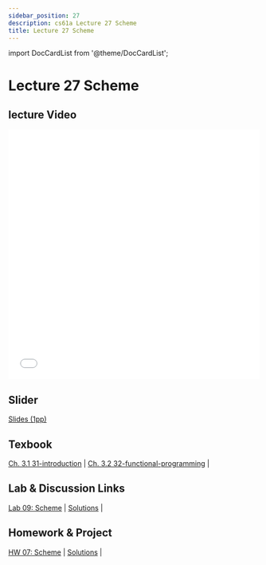 ```yaml
---
sidebar_position: 27
description: cs61a Lecture 27 Scheme
title: Lecture 27 Scheme
---
```


import DocCardList from '@theme/DocCardList';


# Lecture 27 Scheme
## lecture Video

<iframe src="//player.bilibili.com/player.html?aid=277746636&bvid=BV17c411f78k&cid=1311465503&p=1&high_quality=1&danmaku=0" scrolling="no" border="0" frameborder="no" framespacing="0" allowfullscreen="true" allowfullscreen="allowfullscreen" width="100%" height="500" scrolling="no" frameborder="0" sandbox="allow-top-navigation allow-same-origin allow-forms allow-scripts"> </iframe>

## Slider
[Slides (1pp)](/resource/cs61a/27-Scheme_1pp.pdf)
## Texbook
[Ch. 3.1 31-introduction](https://www.composingprograms.com/pages/31-introduction.html) | [Ch. 3.2 32-functional-programming](https://www.composingprograms.com/pages/32-functional-programming.html) | 

## Lab & Discussion Links
[Lab 09: Scheme](./lab/lab09.md) | [Solutions](./lab/sol-lab09.md) | 

## Homework & Project
[HW 07: Scheme](./homework/hw07.md) | [Solutions](./homework/sol-hw07.md) | 


<DocCardList />

